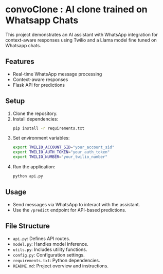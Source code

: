 # convoClone : AI clone trained on Whatsapp Chats
This project demonstrates an AI assistant with WhatsApp integration for context-aware responses using Twilio and a Llama model fine tuned on Whatsapp chats.

## Features
- Real-time WhatsApp message processing
- Context-aware responses
- Flask API for predictions

## Setup
1. Clone the repository.
2. Install dependencies:
   ```bash
   pip install -r requirements.txt
   ```
3. Set environment variables:
   ```bash
   export TWILIO_ACCOUNT_SID="your_account_sid"
   export TWILIO_AUTH_TOKEN="your_auth_token"
   export TWILIO_NUMBER="your_twilio_number"
   ```
4. Run the application:
   ```bash
   python api.py
   ```

## Usage
- Send messages via WhatsApp to interact with the assistant.
- Use the `/predict` endpoint for API-based predictions.

## File Structure
- `api.py`: Defines API routes.
- `model.py`: Handles model inference.
- `utils.py`: Includes utility functions.
- `config.py`: Configuration settings.
- `requirements.txt`: Python dependencies.
- `README.md`: Project overview and instructions.
